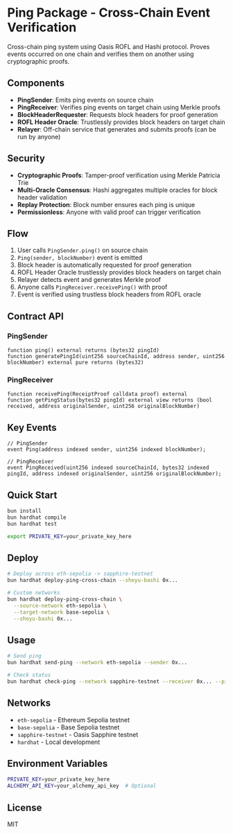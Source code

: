 # Ping Package - Cross-Chain Event Verification

Cross-chain ping system using Oasis ROFL and Hashi protocol. Proves events occurred on one chain and verifies them on another using cryptographic proofs.

## Components

- **PingSender**: Emits ping events on source chain
- **PingReceiver**: Verifies ping events on target chain using Merkle proofs
- **BlockHeaderRequester**: Requests block headers for proof generation
- **ROFL Header Oracle**: Trustlessly provides block headers on target chain
- **Relayer**: Off-chain service that generates and submits proofs (can be run by anyone)

## Security

- **Cryptographic Proofs**: Tamper-proof verification using Merkle Patricia Trie
- **Multi-Oracle Consensus**: Hashi aggregates multiple oracles for block header validation
- **Replay Protection**: Block number ensures each ping is unique
- **Permissionless**: Anyone with valid proof can trigger verification

## Flow

1. User calls `PingSender.ping()` on source chain
2. `Ping(sender, blockNumber)` event is emitted
3. Block header is automatically requested for proof generation
4. ROFL Header Oracle trustlessly provides block headers on target chain
5. Relayer detects event and generates Merkle proof
6. Anyone calls `PingReceiver.receivePing()` with proof
7. Event is verified using trustless block headers from ROFL oracle

## Contract API

### PingSender
```solidity
function ping() external returns (bytes32 pingId)
function generatePingId(uint256 sourceChainId, address sender, uint256 blockNumber) external pure returns (bytes32)
```

### PingReceiver  
```solidity
function receivePing(ReceiptProof calldata proof) external
function getPingStatus(bytes32 pingId) external view returns (bool received, address originalSender, uint256 originalBlockNumber)
```

## Key Events

```solidity
// PingSender
event Ping(address indexed sender, uint256 indexed blockNumber);

// PingReceiver  
event PingReceived(uint256 indexed sourceChainId, bytes32 indexed pingId, address indexed originalSender, uint256 originalBlockNumber);
```

## Quick Start

```bash
bun install
bun hardhat compile
bun hardhat test

export PRIVATE_KEY=your_private_key_here
```

## Deploy

```bash
# Deploy across eth-sepolia -> sapphire-testnet
bun hardhat deploy-ping-cross-chain --shoyu-bashi 0x...

# Custom networks
bun hardhat deploy-ping-cross-chain \
  --source-network eth-sepolia \
  --target-network base-sepolia \
  --shoyu-bashi 0x...
```

## Usage

```bash
# Send ping
bun hardhat send-ping --network eth-sepolia --sender 0x...

# Check status
bun hardhat check-ping --network sapphire-testnet --receiver 0x... --ping-id 0x...
```

## Networks

- `eth-sepolia` - Ethereum Sepolia testnet
- `base-sepolia` - Base Sepolia testnet  
- `sapphire-testnet` - Oasis Sapphire testnet
- `hardhat` - Local development

## Environment Variables

```bash
PRIVATE_KEY=your_private_key_here
ALCHEMY_API_KEY=your_alchemy_api_key  # Optional
```

## License

MIT